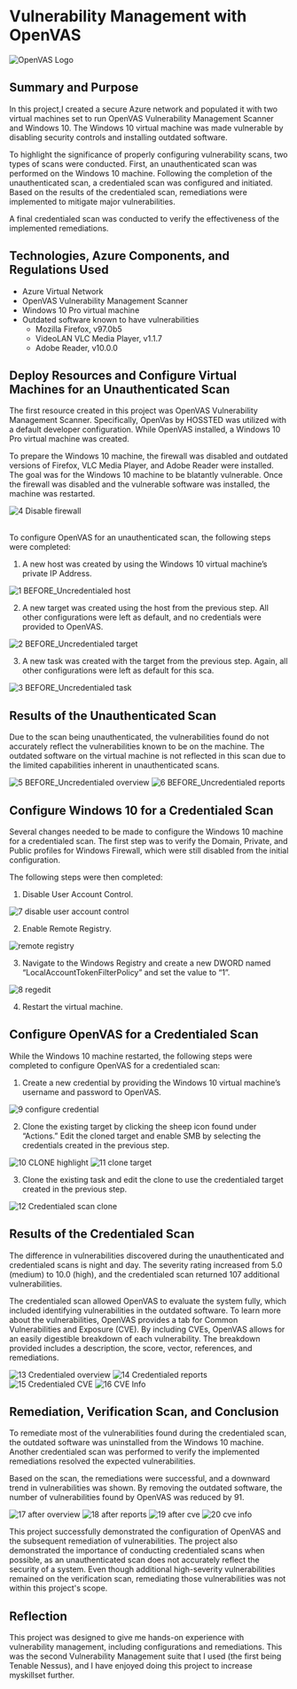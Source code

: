 
# Vulnerability Management with OpenVAS

![OpenVAS Logo](https://github.com/redouard2/OpenVAS-VulnLab/assets/73624384/1e792bb3-ac8c-49cb-bf4a-b23a00951e92)



## Summary and Purpose

In this project,I created a secure Azure network and populated it with two virtual machines set to run OpenVAS Vulnerability Management Scanner and Windows 10. The Windows 10 virtual machine was made vulnerable by disabling security controls and installing outdated software. 

To highlight the significance of properly configuring vulnerability scans, two types of scans were conducted. First, an unauthenticated scan was performed on the Windows 10 machine. Following the completion of the unauthenticated scan, a credentialed scan was configured and initiated. Based on the results of the credentialed scan, remediations were implemented to mitigate major vulnerabilities. 

A final credentialed scan was conducted to verify the effectiveness of the implemented remediations.


## Technologies, Azure Components, and Regulations Used

- Azure Virtual Network
- OpenVAS Vulnerability Management Scanner
- Windows 10 Pro virtual machine
- Outdated software known to have vulnerabilities
  - Mozilla Firefox, v97.0b5
  - VideoLAN VLC Media Player, v1.1.7
  - Adobe Reader, v10.0.0


## Deploy Resources and Configure Virtual Machines for an Unauthenticated Scan

The first resource created in this project was OpenVAS Vulnerability Management Scanner. Specifically, OpenVas by HOSSTED was utilized with a default developer configuration. While OpenVAS installed, a Windows 10 Pro virtual machine was created. 

To prepare the Windows 10 machine, the firewall was disabled and outdated versions of Firefox, VLC Media Player, and Adobe Reader were installed. The goal was for the Windows 10 machine to be blatantly vulnerable. Once the firewall was disabled and the vulnerable software was installed, the machine was restarted.


![4 Disable firewall](https://github.com/TylerDeaver/OpenVAS/assets/149614301/d0f4c453-b01f-4bf7-9c45-9844cf4266cc)


<br>To configure OpenVAS for an unauthenticated scan, the following steps were completed:

1. A new host was created by using the Windows 10 virtual machine’s private IP Address.


![1 BEFORE_Uncredentialed host](https://github.com/TylerDeaver/OpenVAS/assets/149614301/80742a9f-0341-4296-bb29-df15529b75a8)


2. A new target was created using the host from the previous step. All other configurations were left as default, and no credentials were provided to OpenVAS.


![2 BEFORE_Uncredentialed target](https://github.com/TylerDeaver/OpenVAS/assets/149614301/694460cc-7de3-40f8-b01f-94e3a28f402f)


3. A new task was created with the target from the previous step. Again, all other configurations were left as default for this sca.


![3 BEFORE_Uncredentialed task](https://github.com/TylerDeaver/OpenVAS/assets/149614301/860b35b1-a330-4eca-8c33-8c662a85d56c)



##  Results of the Unauthenticated Scan

Due to the scan being unauthenticated, the vulnerabilities found do not accurately reflect the vulnerabilities known to be on the machine. The outdated software on the virtual machine is not reflected in this scan due to the limited capabilities inherent in unauthenticated scans.


![5 BEFORE_Uncredentialed overview](https://github.com/TylerDeaver/OpenVAS/assets/149614301/b1c77fa5-e21c-4ed2-8711-f7622f97d1c6)
![6 BEFORE_Uncredentialed reports](https://github.com/TylerDeaver/OpenVAS/assets/149614301/3d5388a7-f94c-4586-8969-161bb15980b7)


## Configure Windows 10 for a Credentialed Scan

Several changes needed to be made to configure the Windows 10 machine for a credentialed scan. The first step was to verify the Domain, Private, and Public profiles for Windows Firewall, which were still disabled from the initial configuration.

The following steps were then completed:

1. Disable User Account Control.


![7 disable user account control](https://github.com/TylerDeaver/OpenVAS/assets/149614301/87eb7d5f-c7e6-429d-b0e5-cb218243a04c)


2. Enable Remote Registry.


![remote registry](https://github.com/TylerDeaver/OpenVAS/assets/149614301/5197899e-c971-44e7-9cca-935b910297ec)


3. Navigate to the Windows Registry and create a new DWORD named “LocalAccountTokenFilterPolicy” and set the value to “1”.


![8 regedit](https://github.com/TylerDeaver/OpenVAS/assets/149614301/bcc9a5df-7068-45ad-bebd-03ed4cb5dbe7)


4. Restart the virtual machine.


## Configure OpenVAS for a Credentialed Scan

While the Windows 10 machine restarted, the following steps were completed to configure OpenVAS for a credentialed scan:

1. Create a new credential by providing the Windows 10 virtual machine’s username and password to OpenVAS.


![9 configure credential](https://github.com/TylerDeaver/OpenVAS/assets/149614301/4e9f8471-cadd-4de3-afba-3cf12b716dc1)


2. Clone the existing target by clicking the sheep icon found under “Actions.” Edit the cloned target and enable SMB by selecting the credentials created in the previous step.


![10 CLONE highlight](https://github.com/TylerDeaver/OpenVAS/assets/149614301/357205d0-d5f2-40cc-811c-a8977671bfc4)
![11 clone target](https://github.com/TylerDeaver/OpenVAS/assets/149614301/925e3d45-49fe-49a5-ab06-92c3a1152e49)



3. Clone the existing task and edit the clone to use the credentialed target created in the previous step.


![12 Credentialed scan clone](https://github.com/TylerDeaver/OpenVAS/assets/149614301/3c1c0fbe-e7b8-41bd-9da9-dd8c21da38ff)


## Results of the Credentialed Scan

The difference in vulnerabilities discovered during the unauthenticated and credentialed scans is night and day. The severity rating increased from 5.0 (medium) to 10.0 (high), and the credentialed scan returned 107 additional vulnerabilities. 

The credentialed scan allowed OpenVAS to evaluate the system fully, which included identifying vulnerabilities in the outdated software. To learn more about the vulnerabilities, OpenVAS provides a tab for Common Vulnerabilities and Exposure (CVE). By including CVEs, OpenVAS allows for an easily digestible breakdown of each vulnerability. The breakdown provided includes a description, the score, vector, references, and remediations.


![13 Credentialed overview](https://github.com/TylerDeaver/OpenVAS/assets/149614301/6461d348-804a-4018-a258-84dce552333d)
![14 Credentialed reports](https://github.com/TylerDeaver/OpenVAS/assets/149614301/570d86ec-41b5-40a0-a290-1188b121a774)
![15 Credentialed CVE](https://github.com/TylerDeaver/OpenVAS/assets/149614301/b1766134-794d-4df1-9f8d-2dbdc6195fb0)
![16 CVE Info](https://github.com/TylerDeaver/OpenVAS/assets/149614301/c871409a-76ad-4efb-8f3b-a9b680467fb4)



## Remediation, Verification Scan, and Conclusion

To remediate most of the vulnerabilities found during the credentialed scan, the outdated software was uninstalled from the Windows 10 machine. Another credentialed scan was performed to verify the implemented remediations resolved the expected vulnerabilities. 

Based on the scan, the remediations were successful, and a downward trend in vulnerabilities was shown. By removing the outdated software, the number of vulnerabilities found by OpenVAS was reduced by 91.


![17 after overview](https://github.com/TylerDeaver/OpenVAS/assets/149614301/a5e53cf9-e572-4b00-8785-68c4a4732440)
![18 after reports](https://github.com/TylerDeaver/OpenVAS/assets/149614301/67f382eb-6787-46c3-80d7-4da865c9d67d)
![19 after cve](https://github.com/TylerDeaver/OpenVAS/assets/149614301/b649e372-3f31-4431-ab58-42f65336375d)
![20 cve info](https://github.com/TylerDeaver/OpenVAS/assets/149614301/934e914e-001e-4607-9ea6-f5d7e4589255)


This project successfully demonstrated the configuration of OpenVAS and the subsequent remediation of vulnerabilities. The project also demonstrated the importance of conducting credentialed scans when possible, as an unauthenticated scan does not accurately reflect the security of a system. Even though additional high-severity vulnerabilities remained on the verification scan, remediating those vulnerabilities was not within this project's scope.


## Reflection
This project was designed to give me hands-on experience with vulnerability management, including configurations and remediations. This was the second Vulnerability Management suite that I used (the first being Tenable Nessus), and I have enjoyed doing this project to increase myskillset further. 

